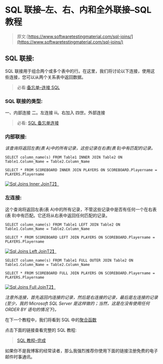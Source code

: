 # SQL 联接–左、右、内和全外联接–SQL 教程

> 原文:[https://www.softwaretestingmaterial.com/sql-joins/](https://www.softwaretestingmaterial.com/sql-joins/)

## SQL 联接:

SQL 联接用于组合两个或多个表中的行。在这里，我们将讨论以下连接，使用这些连接，您可以从两个关系表中返回数据。

> 必看:[备忘单–连接 SQL](https://www.softwaretestingmaterial.com/sql-joins-cheat-sheet/)

### SQL 联接的类型:

一、内部连接
二。左连接
iii。右加入
四世。外部连接

> 必看: [SQL 备忘单连接](https://www.softwaretestingmaterial.com/sql-joins-cheat-sheet/)

### 内部联接:

*该查询将返回左表(表 A)中的所有记录，这些记录在右表(表 B)中有匹配的记录。*

```
SELECT column_name(s) FROM Table1 INNER JOIN Table2 ON Table1.Column_Name = Table2.Column_Name
```

```
SELECT * FROM SCOREBOARD INNER JOIN PLAYERS ON SCOREBOARD.Playername =
PLAYERS.Playername
```

[![Sql Joins Inner Join](img/ba1ef42f3bdd85c78cf378e0d6aaa09b.png "Sql Joins Inner Join")T2】](https://www.softwaretestingmaterial.com/wp-content/uploads/2017/02/sql-joins-inner-join.png)

### 左连接:

这个查询将返回左表(表 A)中的所有记录，不管这些记录中是否有任何一个在右表(表 B)中有匹配。它还将从右表中返回任何匹配的记录。

```
SELECT column_name(s) FROM Table1 LEFT JOIN Table2 ON Table1.Column_Name = Table2.Column_Name
```

```
SELECT * FROM SCOREBOARD LEFT JOIN PLAYERS ON SCOREBOARD.Playername =
PLAYERS.Playername
```

[![Sql Joins Left Join](img/ba1ef42f3bdd85c78cf378e0d6aaa09b.png "Sql Joins Left Join")T2】](https://www.softwaretestingmaterial.com/wp-content/uploads/2017/02/sql-joins-left-join.png)

```
SELECT column_name(s) FROM Table1 FULL OUTER JOIN Table2 ON Table1.Column_Name = Table2.Column_Name
```

```
SELECT * FROM SCOREBOARD FULL JOIN PLAYERS ON SCOREBOARD.Playername =
PLAYERS.Playername
```

[![Sql Joins Full Join](img/c7d0ce7f02c5155c1791d678a1319235.png "Sql Joins Full Join")T2】](https://www.softwaretestingmaterial.com/wp-content/uploads/2017/02/sql-joins-full-join.png)

*注意外连接，首先返回内连接的记录，然后是右连接的记录，最后是左连接的记录(至少，我的 Microsoft SQL Server 是这样做的；当然，这是在没有使用任何 ORDER BY 语句的情况下)。*

在下一个教程中，我们将看到 SQL 中的[聚合函数](https://www.softwaretestingmaterial.com/sql-aggregate-functions/)

点击下面的链接查看完整的 SQL 教程:

> [SQL 教程–完成](https://www.softwaretestingmaterial.com/sql-tutorial-complete/)

如果你不是我博客的经常读者，那么我强烈推荐你使用下面的链接注册免费的电子邮件时事通讯。